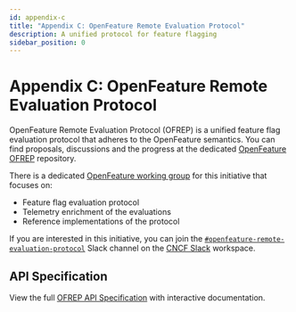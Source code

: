 ```yaml
---
id: appendix-c
title: "Appendix C: OpenFeature Remote Evaluation Protocol"
description: A unified protocol for feature flagging
sidebar_position: 0
---
```


# Appendix C: OpenFeature Remote Evaluation Protocol

OpenFeature Remote Evaluation Protocol (OFREP) is a unified feature flag evaluation protocol that adheres to the OpenFeature semantics.
You can find proposals, discussions and the progress at the dedicated [OpenFeature OFREP](https://github.com/open-feature/protocol) repository.

There is a dedicated [OpenFeature working group](https://github.com/open-feature/community/blob/main/config/open-feature/spec-evaluation/workgroup.yaml) for this initiative that focuses on:

- Feature flag evaluation protocol
- Telemetry enrichment of the evaluations
- Reference implementations of the protocol

If you are interested in this initiative, you can join the [`#openfeature-remote-evaluation-protocol`](https://cloud-native.slack.com/archives/C066A48LK35) Slack channel on the [CNCF Slack](https://communityinviter.com/apps/cloud-native/cncf) workspace.

## API Specification

View the full [OFREP API Specification](/docs/reference/other-technologies/ofrep/openapi) with interactive documentation.
